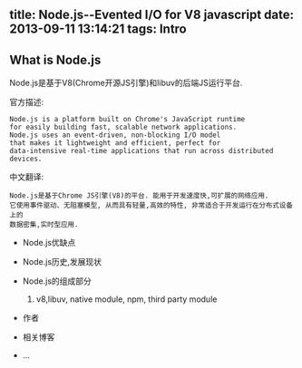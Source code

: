 title: Node.js--Evented I/O for V8 javascript
date: 2013-09-11 13:14:21
tags: Intro
---

## What is Node.js
Node.js是基于V8(Chrome开源JS引擎)和libuv的后端JS运行平台.

官方描述:

    Node.js is a platform built on Chrome's JavaScript runtime 
    for easily building fast, scalable network applications.
    Node.js uses an event-driven, non-blocking I/O model 
    that makes it lightweight and efficient, perfect for 
    data-intensive real-time applications that run across distributed devices.

中文翻译:

    Node.js是基于Chrome JS引擎(V8)的平台. 能用于开发速度快,可扩展的网络应用. 
    它使用事件驱动、无阻塞模型, 从而具有轻量,高效的特性, 非常适合于开发运行在分布式设备上的
    数据密集,实时型应用.

* Node.js优缺点
* Node.js历史,发展现状
* Node.js的组成部分
    1. v8,libuv, native module, npm, third party module

* 作者
* 相关博客
* ...


